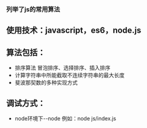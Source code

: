 ### 列举了js的常用算法
## 使用技术：javascript，es6，node.js
## 算法包括：
 * 排序算法 冒泡排序、选择排序、插入排序
 * 计算字符串中所能截取不连续字符串的最大长度
 * 斐波那契数的多种实现方式
 

## 调试方式：
* node环境下--node <filepath> 例如：node js/index.js